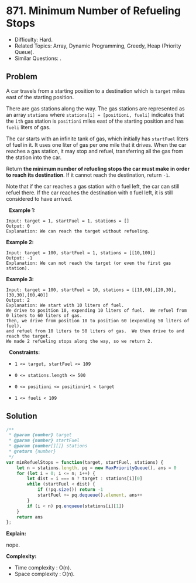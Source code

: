 # 871. Minimum Number of Refueling Stops

- Difficulty: Hard.
- Related Topics: Array, Dynamic Programming, Greedy, Heap (Priority Queue).
- Similar Questions: .

## Problem

A car travels from a starting position to a destination which is ```target``` miles east of the starting position.

There are gas stations along the way. The gas stations are represented as an array ```stations``` where ```stations[i] = [positioni, fueli]``` indicates that the ```ith``` gas station is ```positioni``` miles east of the starting position and has ```fueli``` liters of gas.

The car starts with an infinite tank of gas, which initially has ```startFuel``` liters of fuel in it. It uses one liter of gas per one mile that it drives. When the car reaches a gas station, it may stop and refuel, transferring all the gas from the station into the car.

Return **the minimum number of refueling stops the car must make in order to reach its destination**. If it cannot reach the destination, return ```-1```.

Note that if the car reaches a gas station with ```0``` fuel left, the car can still refuel there. If the car reaches the destination with ```0``` fuel left, it is still considered to have arrived.

 
**Example 1:**

```
Input: target = 1, startFuel = 1, stations = []
Output: 0
Explanation: We can reach the target without refueling.
```

**Example 2:**

```
Input: target = 100, startFuel = 1, stations = [[10,100]]
Output: -1
Explanation: We can not reach the target (or even the first gas station).
```

**Example 3:**

```
Input: target = 100, startFuel = 10, stations = [[10,60],[20,30],[30,30],[60,40]]
Output: 2
Explanation: We start with 10 liters of fuel.
We drive to position 10, expending 10 liters of fuel.  We refuel from 0 liters to 60 liters of gas.
Then, we drive from position 10 to position 60 (expending 50 liters of fuel),
and refuel from 10 liters to 50 liters of gas.  We then drive to and reach the target.
We made 2 refueling stops along the way, so we return 2.
```

 
**Constraints:**


	
- ```1 <= target, startFuel <= 109```
	
- ```0 <= stations.length <= 500```
	
- ```0 <= positioni <= positioni+1 < target```
	
- ```1 <= fueli < 109```



## Solution

```javascript
/**
 * @param {number} target
 * @param {number} startFuel
 * @param {number[][]} stations
 * @return {number}
 */
var minRefuelStops = function(target, startFuel, stations) {
    let n = stations.length, pq = new MaxPriorityQueue(), ans = 0
    for (let i = 0; i <= n; i++) {
        let dist = i === n ? target : stations[i][0]
        while (startFuel < dist) {
            if (!pq.size()) return -1
            startFuel += pq.dequeue().element, ans++
        }
        if (i < n) pq.enqueue(stations[i][1])
    }
    return ans
};
```

**Explain:**

nope.

**Complexity:**

* Time complexity : O(n).
* Space complexity : O(n).
